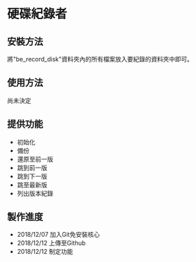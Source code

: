 # 硬碟紀錄者
## 安裝方法
將"be_record_disk"資料夾內的所有檔案放入要紀錄的資料夾中即可。
## 使用方法
尚未決定
## 提供功能
* 初始化
* 備份
* 還原至前一版
* 跳到前一版
* 跳到下一版
* 跳至最新版
* 列出版本紀錄
## 製作進度
* 2018/12/07 加入Git免安裝核心
* 2018/12/12 上傳至Github
* 2018/12/12 制定功能